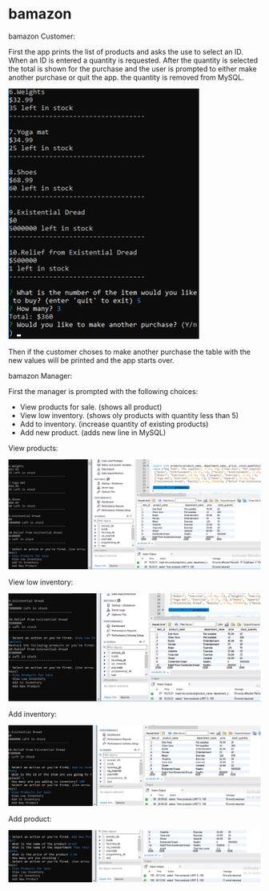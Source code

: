 # bamazon

bamazon Customer:

First the app prints the list of products and asks the use to select an ID. When an ID is entered a quantity is requested. After the quantity is selected the total is shown for the purchase and the user is prompted to either make another purchase or quit the app. the quantity is removed from MySQL. 

![IMG of products and request](https://github.com/iamstu/bamazon/blob/master/images/cust-first.png)


Then if the customer choses to make another purchase the table with the new values will be printed and the app starts over.


bamazon Manager:

First the manager is prompted with the following choices:
* View products for sale. (shows all product)
* View low inventory. (shows oly products with quantity less than 5)
* Add to inventory. (increase quantity of existing products)
* Add new product. (adds new line in MySQL)

View products:

![IMG of products](https://github.com/iamstu/bamazon/blob/master/images/manager-second.png)

View low inventory:

![IMG of low products](https://github.com/iamstu/bamazon/blob/master/images/manager-third.png)

Add inventory:

![IMG of add inventory](https://github.com/iamstu/bamazon/blob/master/images/manager-fourth.png)

Add product:

![IMG of new product](https://github.com/iamstu/bamazon/blob/master/images/manager-fifth.png)
